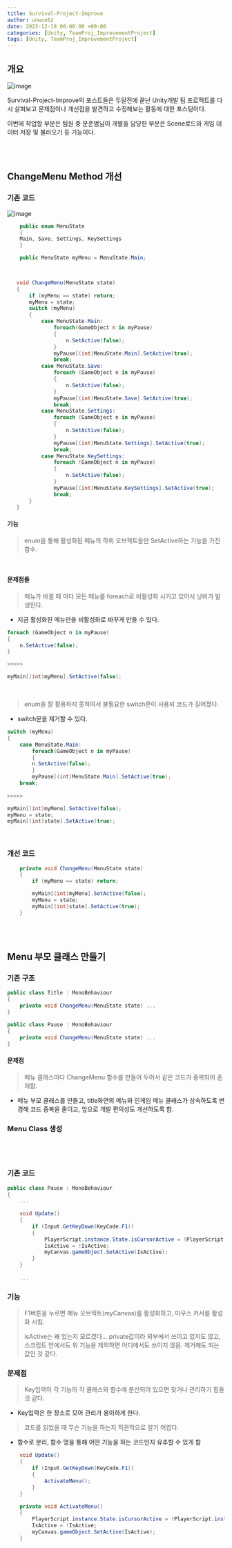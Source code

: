 ```yaml
---
title: Survival-Project-Improve
author: unwoo52
date: 2022-12-19 00:00:00 +09:00
categories: [Unity, TeamProj_ImprovementProject]
tags: [Unity, TeamProj_ImprovementProject]
---
```


## 개요

![image](/assets/image/Unity/TeamProj_ImprovementProject/TeamProj_ImprovementProject_post_001/000.png)

Survival-Project-Improve의 포스트들은 두달전에 끝난 Unity개발 팀 프로젝트를 다시 살펴보고 문제점이나 개선점을 발견하고 수정해보는 활동에 대한 포스팅이다.

이번에 작업할 부분은 팀원 중 문준범님이 개발을 담당한 부분은 Scene로드와 게임 데이터 저장 및 불러오기 등 기능이다.

<br>

<br>

## ChangeMenu Method 개선

### 기존 코드

![image](/assets/image/Unity/TeamProj_ImprovementProject/TeamProj_ImprovementProject_post_001/001.png)

```cs
    public enum MenuState
    { 
    Main, Save, Settings, KeySettings
    }

    public MenuState myMenu = MenuState.Main;
 
 ```
 ```cs

    void ChangeMenu(MenuState state)
    {
        if (myMenu == state) return;
        myMenu = state;
        switch (myMenu)
        {
            case MenuState.Main:
                foreach(GameObject n in myPause)
                {
                    n.SetActive(false);
                }
                myPause[(int)MenuState.Main].SetActive(true);
                break;
            case MenuState.Save:
                foreach (GameObject n in myPause)
                {
                    n.SetActive(false);
                }
                myPause[(int)MenuState.Save].SetActive(true);
                break;
            case MenuState.Settings:
                foreach (GameObject n in myPause)
                {
                    n.SetActive(false);
                }
                myPause[(int)MenuState.Settings].SetActive(true);
                break;
            case MenuState.KeySettings:
                foreach (GameObject n in myPause)
                {
                    n.SetActive(false);
                }
                myPause[(int)MenuState.KeySettings].SetActive(true);
                break;
        }
    }
```
#### 기능

> enum을 통해 활성화된 메뉴의 하위 오브젝트들만 SetActive하는 기능을 가진 함수.

<br>

#### 문제점들

>메뉴가 바뀔 때 마다 모든 메뉴를 foreach로 비활성화 시키고 있어서 낭비가 발생한다.

- 지금 활성화된 메뉴만을 비활성화로 바꾸게 만들 수 있다. 


```cs
foreach (GameObject n in myPause)
{
	n.SetActive(false);
}

>>>>>

myMain[(int)myMenu].SetActive(false);
```

<br>

>enum을 잘 활용하지 못하여서 불필요한 switch문이 사용되 코드가 길어졌다. 

- switch문을 제거할 수 있다.

```cs
switch (myMenu)
{
    case MenuState.Main:
        foreach(GameObject n in myPause)
        {
        n.SetActive(false);
        }
        myPause[(int)MenuState.Main].SetActive(true);
    break;
    
>>>>>

myMain[(int)myMenu].SetActive(false);
myMenu = state;
myMain[(int)state].SetActive(true);
```

<br>

### 개선 코드

```cs
    private void ChangeMenu(MenuState state)
    {
        if (myMenu == state) return;

        myMain[(int)myMenu].SetActive(false);
        myMenu = state;
        myMain[(int)state].SetActive(true);
    }
```


<br>
<br>

## Menu 부모 클래스 만들기

### 기존 구조

```cs
public class Title : MonoBehaviour
{
	private void ChangeMenu(MenuState state) ...
}
```

```cs
public class Pause : MonoBehaviour
{
	private void ChangeMenu(MenuState state) ...
}
```


#### 문제점

>메뉴 클래스마다 ChangeMenu 함수를 만들어 두어서 같은 코드가 중복되어 존재함.

- 메뉴 부모 클래스를 만들고, title화면의 메뉴와 인게임 메뉴 클래스가 상속하도록 변경해 코드 중복을 줄이고, 앞으로 개발 편의성도 개선하도록 함.

### Menu Class 생성

<br>
<br>


## 

### 기존 코드

```cs
public class Pause : MonoBehaviour
{
	...
    
    void Update()
    {
        if (Input.GetKeyDown(KeyCode.F1))
        {
            PlayerScript.instance.State.isCursorActive = !PlayerScript.instance.State.isCursorActive;
            IsActive = !IsActive;
            myCanvas.gameObject.SetActive(IsActive);
        }
    }
    
	...
```

### 기능

> F1버튼을 누르면 메뉴 오브젝트(myCanvas)를 활성화하고, 마우스 커서를 활성화 시킴.
>
> isActive는 왜 있는지 모르겠다... private값이라 외부에서 쓰이고 있지도 않고, 스크립트 안에서도 위 기능을 제외하면 어디에서도 쓰이지 않음. 제거해도 되는 값인 것 같다.

### 문제점

> Key입력이 각 기능의 각 클래스와 함수에 분산되어 있으면 찾거나 관리하기 힘들 것 같다.

- Key입력은 한 장소로 모아 관리가 용이하게 한다.

> 코드를 읽었을 때 무슨 기능을 하는지 직관적으로 알기 어렵다.

- 함수로 분리, 함수 명을 통해 어떤 기능을 하는 코드인지 유추할 수 있게 함

```cs	
    void Update()
    {
        if (Input.GetKeyDown(KeyCode.F1))
        {
            ActivateMenu();
        }
    }

    private void ActivateMenu()
    {
        PlayerScript.instance.State.isCursorActive = !PlayerScript.instance.State.isCursorActive;
        IsActive = !IsActive;
        myCanvas.gameObject.SetActive(IsActive);
    }
```

